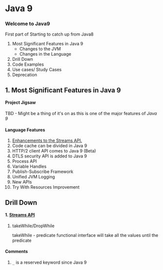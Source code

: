 # Java 9 
### Welcome to Java9
First part of Starting to catch up from Java8

1. Most Significant Features in Java 9
    * Changes to the JVM
    * Changes in the Language
2. Drill Down
3. Code Examples
4. Use cases/ Study Cases
5. Deprecation 

## 1. Most Significant Features in Java 9
#### Project Jigsaw
TBD - Might be a thing of it's on as this is one of the major features of *Java 9*

#### Language Features
1. [Enhancements to the Streams API.](#stream-api)
2. Code cache can be divided in Java 9
3. HTTP/2 client API comes to Java 9 (Beta)
4. DTLS security API is added to Java 9
5. Process API
6. Variable Handles
7. Publish-Subscribe Framework
8. Unified JVM Logging
9. New APIs
10. Try With Resources Improvement

## Drill Down

#### 1.  [Streams API](#stream-api)
	
  1. takeWhile/DropWhile
		
		takeWhile - predicate functional interface will take all the values until the predicate


#### Comments
1. `_` is a reserved keyword since Java 9
<!--stackedit_data:
eyJoaXN0b3J5IjpbLTk0MDIwOTMxOSwtNTc5NjE3ODAyLC04OD
QzODM0MjAsLTk4OTkyOTgyXX0=
-->